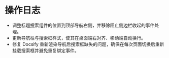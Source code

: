 # 操作日志
- 调整标题搜索组件的位置到顶部导航右侧，并移除阻止侧边栏收起的事件处理。
- 更新导航栏与搜索框样式，使其在桌面端右对齐、移动端自动换行。
- 修复 Docsify 重新渲染导航后搜索框缺失的问题，确保在每次页面切换后重新挂载搜索框并避免重复绑定事件。

